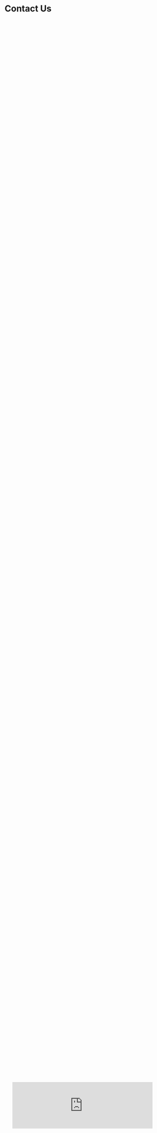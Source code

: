 # Contact Us

<div id="backgroundDiv" style="text-align: center; background-image: url('images/contact.svg'); height: 85vh; background-attachment: fixed; background-position: center center; background-repeat: no-repeat; background-size: cover'; margin-bottom: 2em;">
</div>

<script>
    function adjustBackground() {
        var backgroundDiv = document.getElementById('backgroundDiv');
        var width = window.innerWidth || document.documentElement.clientWidth || document.body.clientWidth;

        if (width <= 600) { // Mobile devices
            backgroundDiv.style.backgroundImage = "url('images/contact_cropped.svg')";
            backgroundDiv.style.backgroundAttachment = 'scroll';
            backgroundDiv.style.backgroundSize = 'contain'; // Use contain for mobile
        } else {
            backgroundDiv.style.backgroundImage = "url('images/contact.svg')";
            backgroundDiv.style.backgroundAttachment = 'fixed';
            backgroundDiv.style.backgroundSize = 'cover'; // Use cover for desktop
        }
    }

    window.addEventListener('resize', adjustBackground);
    adjustBackground();
</script>

<div style="height: 100vh">
    <div style="text-align: center; margin-bottom: 2em; margin-top: 2em;">
        <iframe src="https://forms.gle/h1AptC5xSjMT9MBS8" style="width: 90%; border: 0; margin: auto;" frameborder="0" marginheight="0" marginwidth="0">Loading…</iframe>
    </div>
</div>